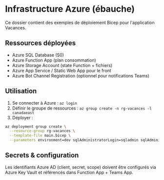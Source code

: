 # Infrastructure Azure (ébauche)

Ce dossier contient des exemples de déploiement Bicep pour l'application Vacances.

## Ressources déployées

- Azure SQL Database (S0)
- Azure Function App (plan consommation)
- Azure Storage Account (state Function + fichiers)
- Azure App Service / Static Web App pour le front
- Azure Bot Channel Registration (optionnel pour notifications Teams)

## Utilisation

1. Se connecter à Azure : `az login`
2. Définir le groupe de ressources : `az group create -n rg-vacances -l canadaeast`
3. Déployer :

```bash
az deployment group create \
  --resource-group rg-vacances \
  --template-file main.bicep \
  --parameters environment=dev sqlAdministratorLogin=sqladmin sqlAdministratorPassword=Pass@word1234!
```

## Secrets & configuration

Les identifiants Azure AD (client, secret, scope) doivent être configurés via Azure Key Vault et référencés dans Function App + Teams App.
